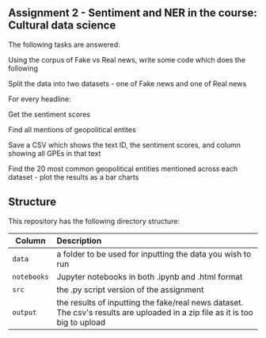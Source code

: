 ## Assignment 2 - Sentiment and NER in the course: Cultural data science 

The following tasks are answered:

Using the corpus of Fake vs Real news, write some code which does the following

Split the data into two datasets - one of Fake news and one of Real news

For every headline:

Get the sentiment scores

Find all mentions of geopolitical entites

Save a CSV which shows the text ID, the sentiment scores, and column showing all GPEs in that text

Find the 20 most common geopolitical entities mentioned across each dataset - plot the results as a bar charts


## Structure

This repository has the following directory structure:

| Column | Description|
|--------|:-----------|
```data```| a folder to be used for inputting the data you wish to run
```notebooks``` | Jupyter notebooks in both .ipynb and .html format
```src``` | the .py script version of the assignment
```output``` | the results of inputting the fake/real news dataset. The csv's results are uploaded in a zip file as it is too big to upload
